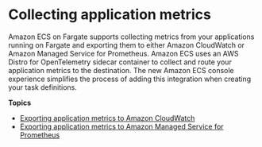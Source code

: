 # Collecting application metrics<a name="metrics-data"></a>

Amazon ECS on Fargate supports collecting metrics from your applications running on Fargate and exporting them to either Amazon CloudWatch or Amazon Managed Service for Prometheus\. Amazon ECS uses an AWS Distro for OpenTelemetry sidecar container to collect and route your application metrics to the destination\. The new Amazon ECS console experience simplifies the process of adding this integration when creating your task definitions\.

**Topics**
+ [Exporting application metrics to Amazon CloudWatch](application-metrics-cloudwatch.md)
+ [Exporting application metrics to Amazon Managed Service for Prometheus](application-metrics-prometheus.md)
